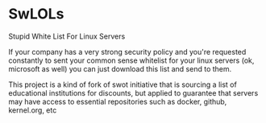 SwLOLs
===

Stupid White List For Linux Servers

If your company has a very strong security policy and you're requested constantly to sent your common sense whitelist for your linux servers (ok, microsoft as well) you can just download this list and send to them. 

This project is a kind of fork of swot initiative that is sourcing a list of educational institutions for discounts, but applied to guarantee that servers may have access to essential repositories such as docker, github, kernel.org, etc

